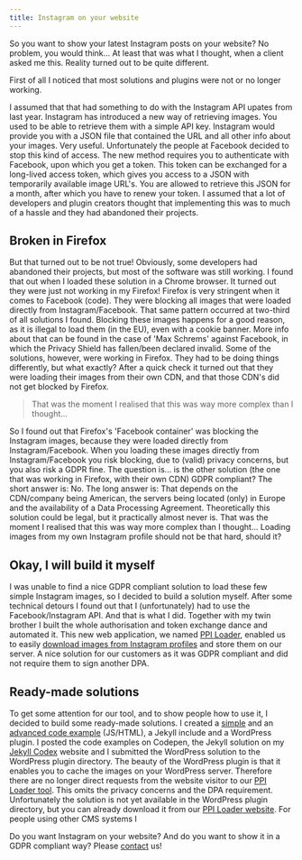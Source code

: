 ```yaml
---
title: Instagram on your website
---
```


So you want to show your latest Instagram posts on your website? No problem, you would think... At least that was what I thought, when a client asked me this. Reality turned out to be quite different.

First of all I noticed that most solutions and plugins were not or no longer working.

I assumed that that had something to do with the Instagram API upates from last year. Instagram has introduced a new way of retrieving images. You used to be able to retrieve them with a simple API key. Instagram would provide you with a JSON file that contained the URL and all other info about your images. Very useful. Unfortunately the people at Facebook decided to stop this kind of access. The new method requires you to authenticate with Facebook, upon which you get a token. This token can be exchanged for a long-lived access token, which gives you access to a JSON with temporarily available image URL's. You are allowed to retrieve this JSON for a month, after which you have to renew your token. I assumed that a lot of developers and plugin creators thought that implementing this was to much of a hassle and they had abandoned their projects.

## Broken in Firefox

But that turned out to be not true! Obviously, some developers had abandoned their projects, but most of the software was still working. I found that out when I loaded these solution in a Chrome browser. It turned out they were just not working in my Firefox! Firefox is very stringent when it comes to Facebook (code). They were blocking all images that were loaded directly from Instagram/Facebook. That same pattern occurred at two-third of all solutions I found. Blocking these images happens for a good reason, as it is illegal to load them (in the EU), even with a cookie banner. More info about that can be found in the case of 'Max Schrems' against Facebook, in which the Privacy Shield has fallen/been declared invalid. Some of the solutions, however, were working in Firefox. They had to be doing things differently, but what exactly? After a quick check it turned out that they were loading their images from their own CDN, and that those CDN's did not get blocked by Firefox.

> That was the moment I realised that this was way more complex than I thought...

So I found out that Firefox's 'Facebook container' was blocking the Instagram images, because they were loaded directly from Instagram/Facebook. When you loading these images directly from Instagram/Facebook you risk blocking, due to (valid) privacy concerns, but you also risk a GDPR fine. The question is... is the other solution (the one that was working in Firefox, with their own CDN) GDPR compliant? The short answer is: No. The long answer is: That depends on the CDN/company being American, the servers being located (only) in Europe and the availability of a Data Processing Agreement. Theoretically this solution could be legal, but it practically almost never is. That was the moment I realised that this was way more complex than I thought... Loading images from my own Instagram profile should not be that hard, should it?

## Okay, I will build it myself

I was unable to find a nice GDPR compliant solution to load these few simple Instagram images, so I decided to build a solution myself. After some technical detours I found out that I (unfortunately) had to use the Facebook/Instagram API. And that is what I did. Together with my twin brother I built the whole authorisation and token exchange dance and automated it. This new web application, we named [PPI Loader](https://profilepageimages.usecue.com/), enabled us to easily [download images from Instagram profiles](https://profilepageimages.usecue.com/) and store them on our server. A nice solution for our customers as it was GDPR compliant and did not require them to sign another DPA.

## Ready-made solutions

To get some attention for our tool, and to show people how to use it, I decided to build some ready-made solutions. I created a [simple](https://codepen.io/joosts/pen/NWbdMLW?editors=1100) and an [advanced code example](https://codepen.io/joosts/pen/bGBByOo) (JS/HTML), a Jekyll include and a WordPress plugin. I posted the code examples on Codepen, the Jekyll solution on my [Jekyll Codex](https://jekyllcodex.org/) website and I submitted the WordPress solution to the WordPress plugin directory. The beauty of the WordPress plugin is that it enables you to cache the images on your WordPress server. Therefore there are no longer direct requests from the website visitor to our [PPI Loader tool](https://profilepageimages.usecue.com/). This omits the privacy concerns and the DPA requirement. Unfortunately the solution is not yet available in the WordPress plugin directory, but you can already download it from our [PPI Loader website](https://profilepageimages.usecue.com/). For people using other CMS systems I 

Do you want Instagram on your website? And do you want to show it in a GDPR compliant way? Please [contact](/nl/contact) us!